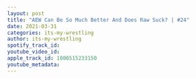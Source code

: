 ```yaml
---
layout: post
title: "AEW Can Be So Much Better And Does Raw Suck? | #24"
date: 2021-03-31
categories: its-my-wrestling
author: its-my-wrestling
spotify_track_id: 
youtube_video_id: 
apple_track_id: 1000515233150
youtube_metadata: 
---
```

